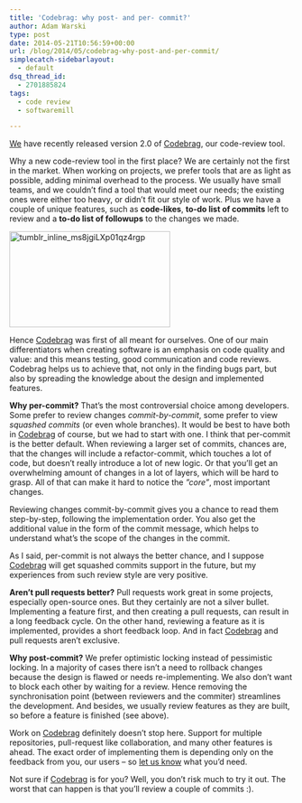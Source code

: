 ```yaml
---
title: 'Codebrag: why post- and per- commit?'
author: Adam Warski
type: post
date: 2014-05-21T10:56:59+00:00
url: /blog/2014/05/codebrag-why-post-and-per-commit/
simplecatch-sidebarlayout:
  - default
dsq_thread_id:
  - 2701885824
tags:
  - code review
  - softwaremill

---
```

[We][1] have recently released version 2.0 of [Codebrag][2], our code-review tool.

Why a new code-review tool in the first place? We are certainly not the first in the market. When working on projects, we prefer tools that are as light as possible, adding minimal overhead to the process. We usually have small teams, and we couldn’t find a tool that would meet our needs; the existing ones were either too heavy, or didn’t fit our style of work. Plus we have a couple of unique features, such as **code-likes**, **to-do list of commits** left to review and a **to-do list of followups** to the changes we made.

<a href="http://www.warski.org/blog/2014/05/codebrag-why-post-and-per-commit/tumblr_inline_ms8jgilxp01qz4rgp/" rel="attachment wp-att-1142"><img loading="lazy" decoding="async" src="http://www.warski.org/blog/wp-content/uploads/2013/10/tumblr_inline_ms8jgiLXp01qz4rgp.jpg" alt="tumblr_inline_ms8jgiLXp01qz4rgp" width="285" height="170" class="aligncenter size-full wp-image-1142" srcset="https://www.warski.org/blog/wp-content/uploads/2013/10/tumblr_inline_ms8jgiLXp01qz4rgp.jpg 285w, https://www.warski.org/blog/wp-content/uploads/2013/10/tumblr_inline_ms8jgiLXp01qz4rgp-210x125.jpg 210w" sizes="(max-width: 285px) 100vw, 285px" /></a>

Hence [Codebrag][2] was first of all meant for ourselves. One of our main differentiators when creating software is an emphasis on code quality and value: and this means testing, good communication and code reviews. Codebrag helps us to achieve that, not only in the finding bugs part, but also by spreading the knowledge about the design and implemented features.

**Why per-commit?** That’s the most controversial choice among developers. Some prefer to review changes _commit-by-commit_, some prefer to view _squashed commits_ (or even whole branches). It would be best to have both in [Codebrag][2] of course, but we had to start with one. I think that per-commit is the better default. When reviewing a larger set of commits, chances are, that the changes will include a refactor-commit, which touches a lot of code, but doesn’t really introduce a lot of new logic. Or that you’ll get an overwhelming amount of changes in a lot of layers, which will be hard to grasp. All of that can make it hard to notice the _”core”_, most important changes.

Reviewing changes commit-by-commit gives you a chance to read them step-by-step, following the implementation order. You also get the additional value in the form of the commit message, which helps to understand what’s the scope of the changes in the commit.

As I said, per-commit is not always the better chance, and I suppose [Codebrag][2] will get squashed commits support in the future, but my experiences from such review style are very positive.

**Aren’t pull requests better?** Pull requests work great in some projects, especially open-source ones. But they certainly are not a silver bullet. Implementing a feature first, and then creating a pull requests, can result in a long feedback cycle. On the other hand, reviewing a feature as it is implemented, provides a short feedback loop. And in fact [Codebrag][2] and pull requests aren’t exclusive.

**Why post-commit?** We prefer optimistic locking instead of pessimistic locking. In a majority of cases there isn’t a need to rollback changes because the design is flawed or needs re-implementing. We also don’t want to block each other by waiting for a review. Hence removing the synchronisation point (between reviewers and the commiter) streamlines the development. And besides, we usually review features as they are built, so before a feature is finished (see above).

Work on [Codebrag][2] definitely doesn’t stop here. Support for multiple repositories, pull-request like collaboration, and many other features is ahead. The exact order of implementing them is depending only on the feedback from you, our users &#8211; so [let us know][3] what you’d need.

Not sure if [Codebrag][2] is for you? Well, you don’t risk much to try it out. The worst that can happen is that you’ll review a couple of commits :).

 [1]: http://softwaremill.com/
 [2]: http://www.codebrag.com/
 [3]: mailto:ask@codebrag.com
